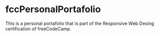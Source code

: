 # fccPersonalPortafolio
This is a personal portafolio that is part of the Responsive Web Desing certification of freeCodeCamp.
